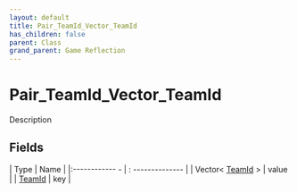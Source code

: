 ```yaml
---
layout: default
title: Pair_TeamId_Vector_TeamId
has_children: false
parent: Class
grand_parent: Game Reflection
---
```

# Pair_TeamId_Vector_TeamId
Description 

## Fields
| Type | Name |
|:------------ - | : -------------- |
| Vector< [TeamId](game-reflection/classes/team_id.md) > | value |
| [TeamId](game-reflection/classes/team_id.md) | key |
